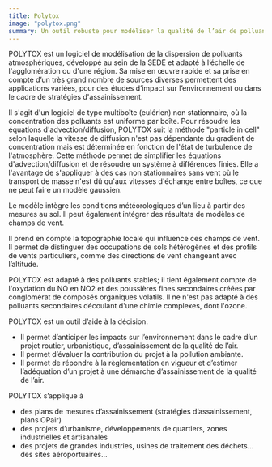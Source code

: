 ```yaml
---
title: Polytox
image: "polytox.png"
summary: Un outil robuste pour modéliser la qualité de l’air de polluants atmosphériques à l’échelle d’une agglomération, d’une vallée, d’une région. 
---
```


POLYTOX est un logiciel de modélisation de la dispersion de polluants atmosphériques, développé au sein de la SEDE et adapté à l’échelle de l'agglomération ou d'une région. Sa mise en œuvre rapide et sa prise en compte d’un très grand nombre de sources diverses permettent des applications variées, pour des études d’impact sur l’environnement ou dans le cadre de stratégies d'assainissement. 

Il s'agit d'un logiciel de type multiboîte (eulérien) non stationnaire, où la concentration des polluants est uniforme par boîte. Pour résoudre les équations d'advection/diffusion, POLYTOX suit la méthode "particle in cell" selon laquelle la vitesse de diffusion n'est pas dépendante du gradient de concentration mais est déterminée en fonction de l'état de turbulence de l'atmosphère. Cette méthode permet de simplifier les équations d'advection/diffusion et de résoudre un système à différences finies. Elle a l'avantage de s'appliquer à des cas non stationnaires sans vent où le transport de masse n'est dû qu'aux vitesses d'échange entre boîtes, ce que ne peut faire un modèle gaussien.

Le modèle intègre les conditions météorologiques d’un lieu à partir des mesures au sol. Il peut également intégrer des résultats de modèles de champs de vent. 

Il prend en compte la topographie locale qui influence ces champs de vent. Il permet de distinguer des occupations de sols hétérogènes et des profils de vents particuliers, comme des directions de vent changeant avec l’altitude. 
 
POLYTOX est adapté à des polluants stables; il  tient également compte de l'oxydation du NO en NO2 et des poussières fines secondaires créées par conglomérat de composés organiques volatils. Il ne n'est pas adapté à des polluants secondaires découlant d'une chimie complexes, dont l'ozone.

POLYTOX est un outil d’aide à la décision. 
- Il permet d’anticiper les impacts sur l’environnement dans le cadre d’un projet routier, urbanistique, d’assainissement de la qualité de l’air.
- Il permet d’évaluer la contribution du projet à la pollution ambiante.
- Il permet de répondre à la règlementation en vigueur et d’estimer l’adéquation d’un projet à une démarche d’assainissement de la qualité de l’air.

POLYTOX s’applique à
- des plans de mesures d’assainissement (stratégies d’assainissement, plans OPair)
- des projets d’urbanisme, développements de quartiers, zones industrielles et artisanales
- des projets de grandes industries, usines de traitement des déchets…
des sites aéroportuaires…
